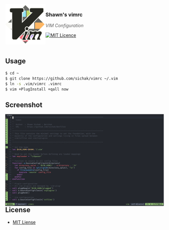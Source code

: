 <img src="https://raw.githubusercontent.com/sichak/dotfiles/master/vim/icon.png?v=3&s=200" align="left" width="128px" height="128px"/>

### **Shawn's vimrc**
> *VIM Configuration*

[![MIT Licence](https://badges.frapsoft.com/os/mit/mit.svg?v=103)](https://opensource.org/licenses/mit-license.php)

<br />

## <a name="usage">Usage

```sh
$ cd ~
$ git clone https://github.com/sichak/vimrc ~/.vim
$ ln -s .vim/vimrc .vimrc
$ vim +PlugInstall +qall now
```
## Screenshot

<img src="https://raw.githubusercontent.com/sichak/dotfiles/master/vim/screenshot.png" align="left"/>

<br />

## <a name="license">License

- [MIT Liense](https://github.com/sichak/dofiles/blob/master/LICENSE)
